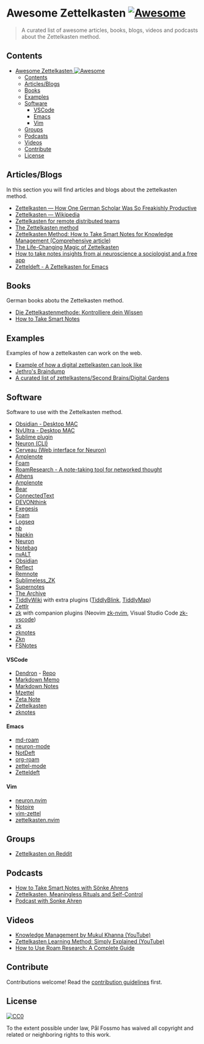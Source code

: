 # Awesome Zettelkasten [![Awesome](https://awesome.re/badge.svg)](https://awesome.re)

> A curated list of awesome articles, books, blogs, videos and podcasts about the Zettelkasten method.

## Contents

- [Awesome Zettelkasten ![Awesome](https://awesome.re)](#awesome-zettelkasten-)
  - [Contents](#contents)
  - [Articles/Blogs](#articlesblogs)
  - [Books](#books)
  - [Examples](#examples)
  - [Software](#software)
      - [VSCode](#vscode)
      - [Emacs](#emacs)
      - [Vim](#vim)
  - [Groups](#groups)
  - [Podcasts](#podcasts)
  - [Videos](#videos)
  - [Contribute](#contribute)
  - [License](#license)

## Articles/Blogs

In this section you will find articles and blogs about the zettelkasten method.

- [Zettelkasten — How One German Scholar Was So Freakishly Productive](https://writingcooperative.com/zettelkasten-how-one-german-scholar-was-so-freakishly-productive-997e4e0ca125)
- [Zettelkasten — Wikipedia](https://en.wikipedia.org/wiki/Zettelkasten)
- [Zettelkasten for remote distributed teams](https://www.taskade.com/blog/build-a-second-brain-remote-distributed-teams)
- [The Zettelkasten method](https://www.lesswrong.com/posts/NfdHG6oHBJ8Qxc26s/the-zettelkasten-method-1)
- [Zettelkasten Method: How to Take Smart Notes for Knowledge Management (Comprehensive article)](https://leananki.com/zettelkasten-method-smart-notes)
- [The Life-Changing Magic of Zettelkasten](https://www.bryanlee.net/blog/the-life-changing-magic-of-zettelkasten)
- [How to take notes insights from ai neuroscience a sociologist and a free app](https://medium.com/swlh/how-to-take-notes-insights-from-ai-neuroscience-a-sociologist-and-a-free-app-34b4be63080a)
- [Zetteldeft - A Zettelkasten for Emacs](https://www.eliasstorms.net/zetteldeft)

## Books

German books abotu the Zettelkasten method.

- [Die Zettelkastenmethode: Kontrolliere dein Wissen](https://www.amazon.de/gp/product/1517734312/ref=as_li_tl?ie=UTF8&camp=1638&creative=19454&creativeASIN=1517734312&linkCode=as2&tag=saschafastde-21)
- [How to Take Smart Notes](https://www.amazon.com/How-Take-Smart-Notes-Nonfiction-ebook/dp/B06WVYW33Y/ref=sr_1_1?dchild=1&keywords=How+to+Take+Smart+Notes&qid=1594983350&sr=8-1)

## Examples

Examples of how a zettelkasten can work on the web.

- [Example of how a digital zettelkasten can look like](https://notes.andymatuschak.org/Zettelkasten)
- [Jethro's Braindump](https://braindump.jethro.dev)
- [A curated list of zettelkastens/Second Brains/Digital Gardens](https://github.com/KasperZutterman/Second-Brain)
## Software

Software to use with the Zettelkasten method.

- [Obsidian - Desktop MAC](https://obsidian.md) 
- [NvUltra - Desktop MAC](https://nvultra.com) 
- [Sublime plugin](https://github.com/renerocksai/sublime_zk)
- [Neuron (CLI)](https://neuron.zettel.page)
- [Cerveau (Web interface for Neuron)](https://beta.cerveau.app)
- [Amplenote](https://www.amplenote.com)
- [Foam](https://github.com/foambubble/foam)
- [RoamResearch - A note-taking tool for networked thought](https://roamresearch.com)
- [Athens](https://github.com/athensresearch/athens)
- [Amplenote](https://www.amplenote.com)
- [Bear](https://bear.app)
- [ConnectedText](http://www.connectedtext.com/)
- [DEVONthink](http://www.devontechnologies.com/products/devonthink/)
- [Exegesis](https://exegesis.io)
- [Foam](https://www.producthunt.com/posts/foam)
- [Logseq](https://logseq.com)
- [nb](https://github.com/xwmx/nb)
- [Napkin](https://www.napkin.one)
- [Neuron](https://neuron.zettel.page/)
- [Notebag](https://notebag.app/)
- [nvALT](http://brettterpstra.com/projects/nvalt/)
- [Obsidian](https://obsidian.md)
- [Reflect](https://reflect.app)
- [Remnote](https://www.remnote.io/homepage)
- [Sublimeless_ZK](https://github.com/renerocksai/sublimeless_zk)
- [Supernotes](https://supernotes.app)
- [The Archive](https://zettelkasten.de/the-archive/)
- [TiddlyWiki](https://tiddlywiki.com) with extra plugins ([TiddlyBlink](https://giffmex.org/gifts/tiddlyblink.html), [TiddlyMap](http://tiddlymap.org))
- [Zettlr](https://zettlr.com/)
- [zk](https://github.com/mickael-menu/zk) with companion plugins (Neovim [zk-nvim](https://github.com/mickael-menu/zk-nvim), Visual Studio Code [zk-vscode](https://github.com/mickael-menu/zk-vscode))
- [zk](https://github.com/AndrewCopeland/zettelkasten)
- [zknotes](https://github.com/bburdette/zknotes)
- [Zkn](http://zettelkasten.danielluedecke.de/en/)
- [FSNotes](https://fsnot.es)

#### VSCode

- [Dendron](https://www.dendron.so) - [Repo](https://github.com/dendronhq/dendron)
- [Markdown Memo](https://marketplace.visualstudio.com/items?itemName=svsool.markdown-memo)
- [Markdown Notes](https://marketplace.visualstudio.com/items?itemName=maxedmands.vscode-zettel-markdown-notes)
- [Mzettel](https://marketplace.visualstudio.com/items?itemName=monferrand.mzettel)
- [Zeta Note](https://marketplace.visualstudio.com/items?itemName=arr.zeta-note)
- [Zettelkasten](https://marketplace.visualstudio.com/items?itemName=nergal-perm.zettelkasten)
- [zknotes](https://marketplace.visualstudio.com/items?itemName=sheilacat.zknotes)

#### Emacs

- [md-roam](https://github.com/nobiot/md-roam)
- [neuron-mode](https://github.com/felko/neuron-mode)
- [NotDeft](https://github.com/hasu/notdeft)
- [org-roam](https://www.orgroam.com)
- [zettel-mode](https://github.com/vifon/zettel-mode)
- [Zetteldeft](https://www.eliasstorms.net/zetteldeft/)

#### Vim

- [neuron.nvim](https://github.com/oberblastmeister/neuron.nvim)
- [Notoire](https://github.com/KevinBockelandt/notoire)
- [vim-zettel](https://github.com/michal-h21/vim-zettel)
- [zettelkasten.nvim](https://github.com/Furkanzmc/zettelkasten.nvim)


## Groups

- [Zettelkasten on Reddit](https://www.reddit.com/r/Zettelkasten)

## Podcasts

- [How to Take Smart Notes with Sönke Ahrens](https://www.blokeology.io/2018/10/19/smart-notes-sonke-ahrens)
- [Zettelkasten, Meaningless Rituals and Self-Control](https://thecultures.libsyn.com/270-zettelkasten-meaningless-rituals-and-self-control)
- [Podcast with Sonke Ahren](https://www.findinggeniuspodcast.com/podcasts/duly-noted-dr-sonke-ahrens-author-how-to-take-smart-notes-finding-efficiency-in-note-taking-to-achieve-more-comprehensive-learning-and-increased-productivity)
## Videos

- [Knowledge Management by Mukul Khanna (YouTube)](https://www.youtube.com/playlist?list=PLKsk3K4Z-1AVy4Tt-5uTMPCXn7DFQzJ_P)
- [Zettelkasten Learning Method: Simply Explained (YouTube)](https://www.youtube.com/watch?v=rOSZOCoqOo8)
- [How to Use Roam Research: A Complete Guide](https://www.youtube.com/watch?v=rYsghmH5Fno&list=PLralmZwl_8jJuJMIebWFqm6K5I20a5Qve)

## Contribute

Contributions welcome! Read the [contribution guidelines](contributing.md) first.

## License

[![CC0](https://mirrors.creativecommons.org/presskit/buttons/88x31/svg/cc-zero.svg)](https://creativecommons.org/publicdomain/zero/1.0)

To the extent possible under law, Pål Fossmo has waived all copyright and
related or neighboring rights to this work.
